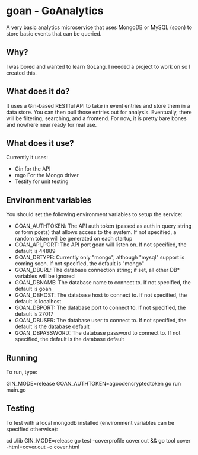 # goan - GoAnalytics
A very basic analytics microservice that uses MongoDB or MySQL (soon) to store basic events that can be queried.

## Why?
I was bored and wanted to learn GoLang. I needed a project to work on so I created this.

## What does it do?
It uses a Gin-based RESTful API to take in event entries and store them in a data store. You can then pull
those entries out for analysis. Eventually, there will be filtering, searching, and a frontend. For now, it
is pretty bare bones and nowhere near ready for real use.

## What does it use?
Currently it uses:
- Gin for the API
- mgo For the Mongo driver
- Testify for unit testing

## Environment variables
You should set the following environment variables to setup the service:
- GOAN_AUTHTOKEN: The API auth token (passed as auth in query string or form posts) that allows access to the system. If not specified, 
a random token will be generated on each startup
- GOAN_API_PORT: The API port goan will listen on. If not specified, the default is 44889
- GOAN_DBTYPE: Currently only "mongo", although "mysql" support is coming soon. If not specified, the default is "mongo"
- GOAN_DBURL: The database connection string; if set, all other DB* variables will be ignored
- GOAN_DBNAME: The database name to connect to. If not specified, the default is goan
- GOAN_DBHOST: The database host to connect to. If not specified, the default is localhost
- GOAN_DBPORT: The database port to connect to. If not specified, the default is 27017
- GOAN_DBUSER: The database user to connect to. If not specified, the default is the database default
- GOAN_DBPASSWORD: The database password to connect to. If not specified, the default is the database default

## Running
To run, type:

GIN_MODE=release GOAN_AUTHTOKEN=agoodencryptedtoken go run main.go

## Testing
To test with a local mongodb installed (environment variables can be specified otherwise):

cd ./lib
GIN_MODE=release go test -coverprofile cover.out && go tool cover -html=cover.out -o cover.html
